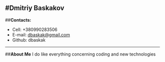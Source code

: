 
#**Dmitriy Baskakov**
------
##**Contacts:**
* Cell: +380990283506
* E-mail: dbaskak@gmail.com
* Github: dbaskak
------
##**About Me**
I do like everything concerning coding and new technologies
